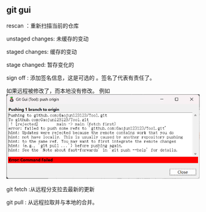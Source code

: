 ## git gui




rescan ：重新扫描当前的仓库

unstaged changes: 未缓存的变动

staged changes: 缓存的变动

stage changed: 暂存变化的 

sign off : 添加签名信息，这是可选的 。签名了代表有责任了。


如果远程被修改了，而本地没有修改。
例如![](image.png)

git fetch :从远程分支拉去最新的更新 

git pull : 从远程拉取并与本地的合并。








